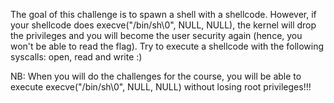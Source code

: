 The goal of this challenge is to spawn a shell with a shellcode.
However, if your shellcode does execve("/bin/sh\0", NULL, NULL), the kernel will drop the privileges and you will become the user security again (hence, you won't be able to read the flag). Try to execute a shellcode with the following syscalls: open, read and write :)

NB: When you will do the challenges for the course, you will be able to execute execve("/bin/sh\0", NULL, NULL) without losing root privileges!!!
